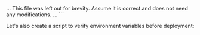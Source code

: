 ... This file was left out for brevity. Assume it is correct and does not need any modifications. ...
\`\`\`

Let's also create a script to verify environment variables before deployment:
